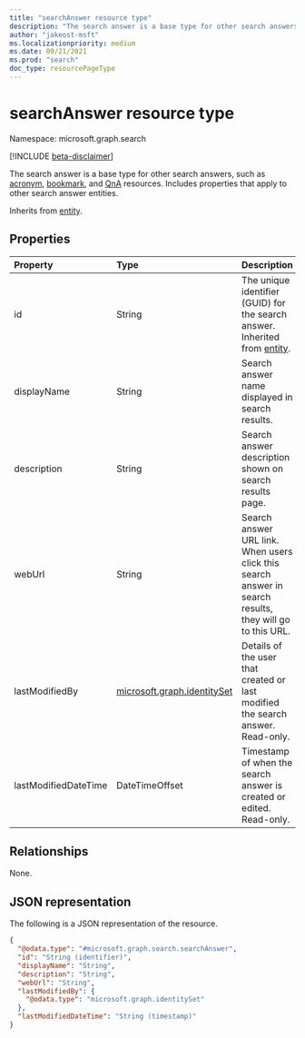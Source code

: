 ```yaml
---
title: "searchAnswer resource type"
description: "The search answer is a base type for other search answers."
author: "jakeost-msft"
ms.localizationpriority: medium
ms.date: 09/21/2021
ms.prod: "search"
doc_type: resourcePageType
---
```


# searchAnswer resource type

Namespace: microsoft.graph.search

[!INCLUDE [beta-disclaimer](../../includes/beta-disclaimer.md)]

The search answer is a base type for other search answers, such as [acronym](../resources/search-acronym.md), [bookmark](../resources/search-bookmark.md), and [QnA](../resources/search-qna.md) resources. Includes properties that apply to other search answer entities.


Inherits from [entity](../resources/entity.md).

## Properties
|Property|Type|Description|
|:---|:---|:---|
|id|String|The unique identifier (GUID) for the search answer. Inherited from [entity](../resources/entity.md).|
|displayName|String|Search answer name displayed in search results.|
|description|String|Search answer description shown on search results page.|
|webUrl|String|Search answer URL link. When users click this search answer in search results, they will go to this URL.|
|lastModifiedBy|[microsoft.graph.identitySet](../resources/identityset.md)|Details of the user that created or last modified the search answer. Read-only.|
|lastModifiedDateTime|DateTimeOffset|Timestamp of when the search answer is created or edited. Read-only.|

## Relationships
None.

## JSON representation
The following is a JSON representation of the resource.
<!-- {
  "blockType": "resource",
  "keyProperty": "id",
  "@odata.type": "microsoft.graph.search.searchAnswer",
  "baseType": "microsoft.graph.entity",
  "openType": false
}
-->
``` json
{
  "@odata.type": "#microsoft.graph.search.searchAnswer",
  "id": "String (identifier)",
  "displayName": "String",
  "description": "String",
  "webUrl": "String",
  "lastModifiedBy": {
    "@odata.type": "microsoft.graph.identitySet"
  },
  "lastModifiedDateTime": "String (timestamp)"
}
```

